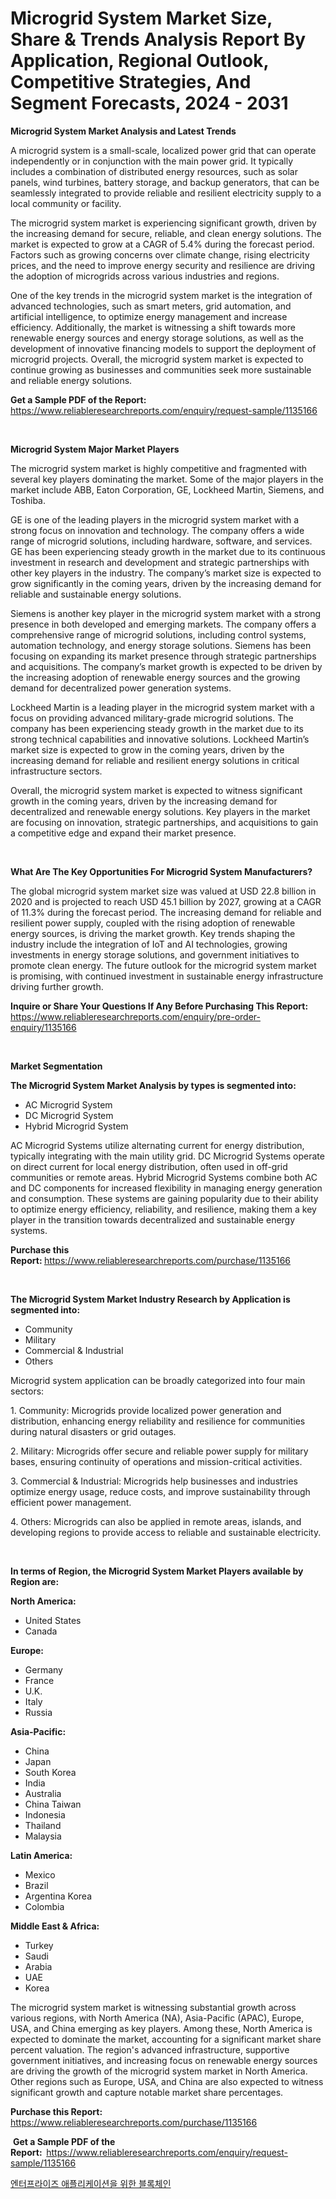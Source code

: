 <p><h1>Microgrid System Market Size, Share & Trends Analysis Report By Application, Regional Outlook, Competitive Strategies, And Segment Forecasts, 2024 - 2031</h1></p><p><strong>Microgrid System Market Analysis and Latest Trends</strong></p>
<p><p>A microgrid system is a small-scale, localized power grid that can operate independently or in conjunction with the main power grid. It typically includes a combination of distributed energy resources, such as solar panels, wind turbines, battery storage, and backup generators, that can be seamlessly integrated to provide reliable and resilient electricity supply to a local community or facility.</p><p>The microgrid system market is experiencing significant growth, driven by the increasing demand for secure, reliable, and clean energy solutions. The market is expected to grow at a CAGR of 5.4% during the forecast period. Factors such as growing concerns over climate change, rising electricity prices, and the need to improve energy security and resilience are driving the adoption of microgrids across various industries and regions.</p><p>One of the key trends in the microgrid system market is the integration of advanced technologies, such as smart meters, grid automation, and artificial intelligence, to optimize energy management and increase efficiency. Additionally, the market is witnessing a shift towards more renewable energy sources and energy storage solutions, as well as the development of innovative financing models to support the deployment of microgrid projects. Overall, the microgrid system market is expected to continue growing as businesses and communities seek more sustainable and reliable energy solutions.</p></p>
<p><strong>Get a Sample PDF of the Report:&nbsp;</strong> <a href="https://www.reliableresearchreports.com/enquiry/request-sample/1135166">https://www.reliableresearchreports.com/enquiry/request-sample/1135166</a></p>
<p>&nbsp;</p>
<p><strong>Microgrid System Major Market Players</strong></p>
<p><p>The microgrid system market is highly competitive and fragmented with several key players dominating the market. Some of the major players in the market include ABB, Eaton Corporation, GE, Lockheed Martin, Siemens, and Toshiba.</p><p>GE is one of the leading players in the microgrid system market with a strong focus on innovation and technology. The company offers a wide range of microgrid solutions, including hardware, software, and services. GE has been experiencing steady growth in the market due to its continuous investment in research and development and strategic partnerships with other key players in the industry. The company’s market size is expected to grow significantly in the coming years, driven by the increasing demand for reliable and sustainable energy solutions.</p><p>Siemens is another key player in the microgrid system market with a strong presence in both developed and emerging markets. The company offers a comprehensive range of microgrid solutions, including control systems, automation technology, and energy storage solutions. Siemens has been focusing on expanding its market presence through strategic partnerships and acquisitions. The company’s market growth is expected to be driven by the increasing adoption of renewable energy sources and the growing demand for decentralized power generation systems.</p><p>Lockheed Martin is a leading player in the microgrid system market with a focus on providing advanced military-grade microgrid solutions. The company has been experiencing steady growth in the market due to its strong technical capabilities and innovative solutions. Lockheed Martin’s market size is expected to grow in the coming years, driven by the increasing demand for reliable and resilient energy solutions in critical infrastructure sectors.</p><p>Overall, the microgrid system market is expected to witness significant growth in the coming years, driven by the increasing demand for decentralized and renewable energy solutions. Key players in the market are focusing on innovation, strategic partnerships, and acquisitions to gain a competitive edge and expand their market presence.</p></p>
<p>&nbsp;</p>
<p><strong>What Are The Key Opportunities For Microgrid System Manufacturers?</strong></p>
<p><p>The global microgrid system market size was valued at USD 22.8 billion in 2020 and is projected to reach USD 45.1 billion by 2027, growing at a CAGR of 11.3% during the forecast period. The increasing demand for reliable and resilient power supply, coupled with the rising adoption of renewable energy sources, is driving the market growth. Key trends shaping the industry include the integration of IoT and AI technologies, growing investments in energy storage solutions, and government initiatives to promote clean energy. The future outlook for the microgrid system market is promising, with continued investment in sustainable energy infrastructure driving further growth.</p></p>
<p><strong>Inquire or Share Your Questions If Any Before Purchasing This Report:</strong> <a href="https://www.reliableresearchreports.com/enquiry/pre-order-enquiry/1135166">https://www.reliableresearchreports.com/enquiry/pre-order-enquiry/1135166</a></p>
<p>&nbsp;</p>
<p><strong>Market Segmentation</strong></p>
<p><strong>The Microgrid System Market Analysis by types is segmented into:</strong></p>
<p><ul><li>AC Microgrid System</li><li>DC Microgrid System</li><li>Hybrid Microgrid System</li></ul></p>
<p><p>AC Microgrid Systems utilize alternating current for energy distribution, typically integrating with the main utility grid. DC Microgrid Systems operate on direct current for local energy distribution, often used in off-grid communities or remote areas. Hybrid Microgrid Systems combine both AC and DC components for increased flexibility in managing energy generation and consumption. These systems are gaining popularity due to their ability to optimize energy efficiency, reliability, and resilience, making them a key player in the transition towards decentralized and sustainable energy systems.</p></p>
<p><strong>Purchase this Report:&nbsp;</strong><a href="https://www.reliableresearchreports.com/purchase/1135166">https://www.reliableresearchreports.com/purchase/1135166</a></p>
<p>&nbsp;</p>
<p><strong>The Microgrid System Market Industry Research by Application is segmented into:</strong></p>
<p><ul><li>Community</li><li>Military</li><li>Commercial & Industrial</li><li>Others</li></ul></p>
<p><p>Microgrid system application can be broadly categorized into four main sectors: </p><p>1. Community: Microgrids provide localized power generation and distribution, enhancing energy reliability and resilience for communities during natural disasters or grid outages.</p><p>2. Military: Microgrids offer secure and reliable power supply for military bases, ensuring continuity of operations and mission-critical activities.</p><p>3. Commercial & Industrial: Microgrids help businesses and industries optimize energy usage, reduce costs, and improve sustainability through efficient power management.</p><p>4. Others: Microgrids can also be applied in remote areas, islands, and developing regions to provide access to reliable and sustainable electricity.</p></p>
<p>&nbsp;</p>
<p><strong>In terms of Region, the Microgrid System Market Players available by Region are:</strong></p>
<p>
    <p> <strong> North America: </strong>
        <ul>
            <li>United States</li>
            <li>Canada</li>
        </ul>
        </p> 
    <p> <strong> Europe: </strong>
        <ul>
            <li>Germany</li>
            <li>France</li>
            <li>U.K.</li>
            <li>Italy</li>
            <li>Russia</li>
        </ul>
        </p> 
    <p> <strong> Asia-Pacific: </strong>
        <ul>
            <li>China</li>
            <li>Japan</li>
            <li>South Korea</li>
            <li>India</li>
            <li>Australia</li>
            <li>China Taiwan</li>
            <li>Indonesia</li>
            <li>Thailand</li>
            <li>Malaysia</li>
        </ul>
        </p> 
    <p> <strong> Latin America: </strong>
        <ul>
            <li>Mexico</li>
            <li>Brazil</li>
            <li>Argentina Korea</li>
            <li>Colombia</li>
        </ul>
        </p> 
    <p> <strong> Middle East & Africa: </strong>
        <ul>
            <li>Turkey</li>
            <li>Saudi</li>
            <li>Arabia</li>
            <li>UAE</li>
            <li>Korea</li>
        </ul>
    </p>
    </p>
<p><p>The microgrid system market is witnessing substantial growth across various regions, with North America (NA), Asia-Pacific (APAC), Europe, USA, and China emerging as key players. Among these, North America is expected to dominate the market, accounting for a significant market share percent valuation. The region's advanced infrastructure, supportive government initiatives, and increasing focus on renewable energy sources are driving the growth of the microgrid system market in North America. Other regions such as Europe, USA, and China are also expected to witness significant growth and capture notable market share percentages.</p></p>
<p><strong>Purchase this Report: </strong><a href="https://www.reliableresearchreports.com/purchase/1135166">https://www.reliableresearchreports.com/purchase/1135166</a></p>
<p>&nbsp;<strong>Get a Sample PDF of the Report:&nbsp;&nbsp;</strong><a href="https://www.reliableresearchreports.com/enquiry/request-sample/1135166">https://www.reliableresearchreports.com/enquiry/request-sample/1135166</a></p>
<p><strong></strong></p>
<p><p><a href="https://github.com/Penelolack456456/Market-Research-Report-List-1/blob/main/934508014955.md">엔터프라이즈 애플리케이션을 위한 블록체인</a></p></p>